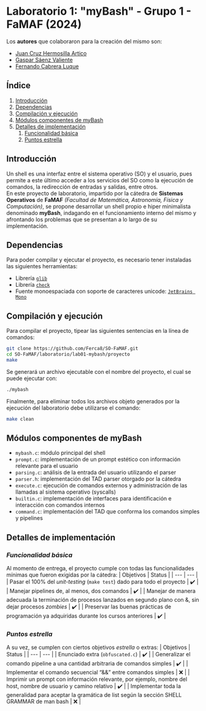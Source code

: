 # Laboratorio 1: "myBash" - Grupo 1 - FaMAF (2024)

Los **autores** que colaboraron para la creación del mismo son: 
 - [Juan Cruz Hermosilla Artico](https://github.com/JxJxxJxJ)
 - [Gaspar Sáenz Valiente](https://github.com/GasparSaenzValiente)
 - [Fernando Cabrera Luque](https://github.com/Ferca8)

## **Índice**
 1. [Introducción](#Introducción)
 2. [Dependencias](#Dependencias)
 3. [Compilación y ejecución](#Compilación-y-ejecución)
 4. [Módulos componentes de myBash](#Módulos-componentes-de-myBash)
 5. [Detalles de implementación](#Detalles-de-implementación)
    1. [Funcionalidad básica](#Funcionalidad-básica)
    2. [Puntos estrella](#Puntos-estrella)

## **Introducción**
Un shell es una interfaz entre el sistema operativo (SO) y el usuario, pues permite a este último acceder a los servicios del SO como la ejecución de comandos, la redirección de entradas y salidas, entre otros.  
En este proyecto de laboratorio, impartido por la cátedra de **Sistemas Operativos** de **FaMAF** *(Facultad de Matemática, Astronomía, Física y Computación)*, se propone desarrollar un shell propio e hiper minimalista denominado **myBash**, indagando en el funcionamiento interno del mismo y afrontando los problemas que se presentan a lo largo de su implementación.

## **Dependencias**
Para poder compilar y ejecutar el proyecto, es necesario tener instaladas las siguientes herramientas:
 - Librería [`glib`](https://gitlab.gnome.org/GNOME/glib/) 
 - Librería [`check`](https://libcheck.github.io/check/)
 - Fuente monoespaciada con soporte de caracteres unicode: [`JetBrains Mono`](https://www.jetbrains.com/es-es/lp/mono/)

## **Compilación y ejecución**
Para compilar el proyecto, tipear las siguientes sentencias en la línea de comandos:
```sh
git clone https://github.com/Ferca8/SO-FaMAF.git
cd SO-FaMAF/laboratorio/lab01-mybash/proyecto
make
```
Se generará un archivo ejecutable con el nombre del proyecto, el cual se puede ejecutar con:
```sh
./mybash
```
Finalmente, para eliminar todos los archivos objeto generados por la ejecución del laboratorio debe utilizarse el comando:
```sh
make clean
```
 
## **Módulos componentes de myBash**
 - `mybash.c`: módulo principal del shell
 - `prompt.c`: implementación de un prompt estético con información relevante para el usuario
 - `parsing.c`: análisis de la entrada del usuario utilizando el parser
 - `parser.h`: implementación del TAD parser otorgado por la cátedra
 - `execute.c`: ejecución de comandos externos y administración de las llamadas al sistema operativo (syscalls)
 - `builtin.c`: implementación de interfaces para identificación e interacción con comandos internos
 - `command.c`: implementación del TAD que conforma los comandos simples y pipelines

## **Detalles de implementación**
### ***Funcionalidad básica***
Al momento de entrega, el proyecto cumple con todas las funcionalidades mínimas que fueron exigidas por la cátedra: 
| Objetivos | Status |
| --- | --- |
| Pasar el 100% del *unit-testing* (`make test`) dado para todo el proyecto | :heavy_check_mark: |
| Manejar pipelines de, al menos, dos comandos | :heavy_check_mark: |
| Manejar de manera adecuada la terminación de procesos lanzados en segundo plano con &, sin dejar procesos *zombies* | :heavy_check_mark: |
| Preservar las buenas prácticas de programación ya adquiridas durante los cursos anteriores | :heavy_check_mark: |

### ***Puntos estrella***
A su vez, se cumplen con ciertos objetivos *estrella* o extras:
| Objetivos | Status |
| --- | --- |
| Enunciado extra (`obfuscated.c`) | :heavy_check_mark: |
| Generalizar el comando pipeline a una cantidad arbitraria de comandos simples | :heavy_check_mark: |
| Implementar el comando secuencial “&&” entre comandos simples | :x: |
| Imprimir un prompt con información relevante, por ejemplo, nombre del host, nombre de usuario y camino relativo | :heavy_check_mark: |
| Implementar toda la generalidad para aceptar la gramática de list según la sección SHELL GRAMMAR de man bash | :x: |
